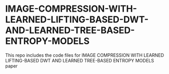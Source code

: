 # IMAGE-COMPRESSION-WITH-LEARNED-LIFTING-BASED-DWT-AND-LEARNED-TREE-BASED-ENTROPY-MODELS
This repo includes the code files for IMAGE COMPRESSION WITH LEARNED LIFTING-BASED DWT AND LEARNED TREE-BASED ENTROPY MODELS paper


